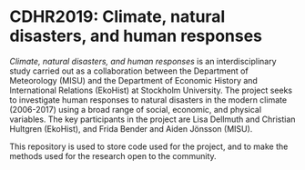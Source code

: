 # CDHR2019: Climate, natural disasters, and human responses

*Climate, natural disasters, and human responses* is an interdisciplinary study carried out as a collaboration between the Department of Meteorology (MISU) and the Department of Economic History and International Relations (EkoHist) at Stockholm University. The project seeks to investigate human responses to natural disasters in the modern climate (2006-2017) using a broad range of social, economic, and physical variables. The key participants in the project are Lisa Dellmuth and Christian Hultgren (EkoHist), and Frida Bender and Aiden Jönsson (MISU).

This repository is used to store code used for the project, and to make the methods used for the research open to the community.
